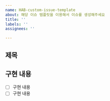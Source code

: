 ```yaml
---
name: HAB-custom-issue-template
about: 해당 이슈 템플릿을 이용해서 이슈를 생성해주세요
title: ''
labels: ''
assignees: ''

---
```


## 제목

## 구현 내용
-[ ] 구현 내용
-[ ] 구현 내용

